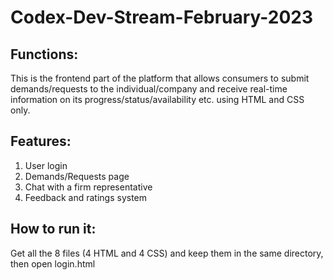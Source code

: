 # Codex-Dev-Stream-February-2023


## Functions:

This is the frontend part of the platform that allows consumers to submit demands/requests to the individual/company and receive real-time information on its   progress/status/availability etc. using HTML and CSS only.

## Features:

1. User login
2. Demands/Requests page
3. Chat with a firm representative
4. Feedback and ratings system

## How to run it:

Get all the 8 files (4 HTML and 4 CSS) and keep them in the same directory, then open login.html
